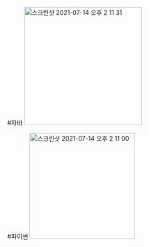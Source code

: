 #자바
<img width="270" alt="스크린샷 2021-07-14 오후 2 11 31" src="https://user-images.githubusercontent.com/42399580/125565020-5caca556-f8d6-4430-b1c5-31f7ab73fe43.png">

#파이썬
<img width="242" alt="스크린샷 2021-07-14 오후 2 11 00" src="https://user-images.githubusercontent.com/42399580/125565057-566de285-9c7a-4df4-9a97-0112a80ef473.png">
